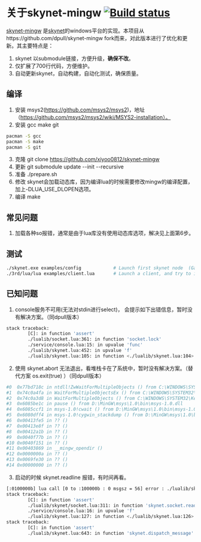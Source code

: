 # 关于skynet-mingw [![Build status](https://ci.appveyor.com/api/projects/status/9j45lldyxmfdau3r?svg=true)](https://ci.appveyor.com/project/xiyoo0812/skynet-mingw)

[skynet-mingw](https://github.com/xiyoo0812/skynet-mingw) 是[skynet](https://github.com/cloudwu/skynet)的windows平台的实现。本项目从https://github.com/dpull/skynet-mingw fork而来，对此版本进行了优化和更新。其主要特点是：

1. skynet 以submodule链接，方便升级，**确保不改**。
2. 仅扩展了700行代码，方便维护。
3. 自动更新skynet，自动构建，自动化测试，确保质量。

## 编译
1. 安装 msys2(https://github.com/msys2/msys2)，地址（https://github.com/msys2/msys2/wiki/MSYS2-installation）。
2. 安装 gcc make git
```bash
pacman -S gcc
pacman -S make
pacman -S git
```
3. 克隆 git clone https://github.com/xiyoo0812/skynet-mingw
4. 更新 git submodule update --init --recursive
5. 准备 ./prepare.sh
6. 修改 skynet会加载动态库，因为编译lua的时候需要修改mingw的编译配置，加上-DLUA_USE_DLOPEN选项。
7. 编译 make

## 常见问题
1. 加载各种so报错，通常是由于lua库没有使用动态库选项，解决见上面第6步。

## 测试

```bash
./skynet.exe examples/config            # Launch first skynet node  (Gate server) and a skynet-master (see config for standalone option)
./3rd/lua/lua examples/client.lua       # Launch a client, and try to input hello.
```

## 已知问题

1. console服务不可用(无法对stdin进行select)， 会提示如下出错信息，暂时没有解决方案。（同dpull版本）

```bash
stack traceback:
        [C]: in function 'assert'
        ./lualib/socket.lua:361: in function 'socket.lock'
        ./service/console.lua:15: in upvalue 'func'
        ./lualib/skynet.lua:452: in upvalue 'f'
        ./lualib/skynet.lua:105: in function <./lualib/skynet.lua:104>
```

2. 使用 skynet.abort 无法退出，看堆栈卡在了系统中，暂时没有解决方案。（替代方案 os.exit(true) ）（同dpull版本）

```bash
#0  0x77bd718c in ntdll!ZwWaitForMultipleObjects () from C:\WINDOWS\SYSTEM32\ntdll.dll
#1  0x74c0a4fa in WaitForMultipleObjectsEx () from C:\WINDOWS\SYSTEM32\KernelBase.dll
#2  0x74c0a3d8 in WaitForMultipleObjects () from C:\WINDOWS\SYSTEM32\KernelBase.dll
#3  0x6085be1c in pause () from D:\MinGW\msys\1.0\bin\msys-1.0.dll
#4  0x6085ccf1 in msys-1.0!cwait () from D:\MinGW\msys\1.0\bin\msys-1.0.dll
#5  0x6080dff4 in msys-1.0!cygwin_stackdump () from D:\MinGW\msys\1.0\bin\msys-1.0.dll
#6  0x00413fe5 in ?? ()
#7  0x00413e8f in ?? ()
#8  0x00412a1b in ?? ()
#9  0x0040f77b in ?? ()
#10 0x0040f151 in ?? ()
#11 0x00403869 in __mingw_opendir ()
#12 0x0000000a in ?? ()
#13 0x0069fe30 in ?? ()
#14 0x00000000 in ?? ()
```
3. 启动的时候 skynet.readline 报错，有时间再看。
```bash
[:0100000b] lua call [0 to :100000b : 0 msgsz = 56] error : ./lualib/skynet.lua:643: ./lualib/skynet.lua:197: ./lualib/skynet/socket.lua:311: assertion failed!
stack traceback:
        [C]: in function 'assert'
        ./lualib/skynet/socket.lua:311: in function 'skynet.socket.readline'
        ./service/console.lua:16: in upvalue 'f'
        ./lualib/skynet.lua:127: in function <./lualib/skynet.lua:126>
stack traceback:
        [C]: in function 'assert'
        ./lualib/skynet.lua:643: in function 'skynet.dispatch_message'
```

